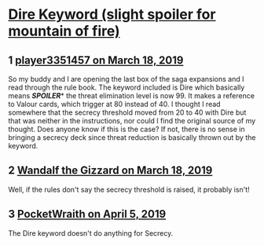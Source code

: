 # [Dire Keyword (slight spoiler for mountain of fire)](https://community.fantasyflightgames.com/topic/292356-dire-keyword-slight-spoiler-for-mountain-of-fire/)

## 1 [player3351457 on March 18, 2019](https://community.fantasyflightgames.com/topic/292356-dire-keyword-slight-spoiler-for-mountain-of-fire/?do=findComment&comment=3649958)

So my buddy and I are opening the last box of the saga expansions and I read through the rule book. The keyword included is Dire which basically means ***SPOILER**** the threat elimination level is now 99. It makes a reference to Valour cards, which trigger at 80 instead of 40. I thought I read somewhere that the secrecy threshold moved from 20 to 40 with Dire but that was neither in the instructions, nor could I find the original source of my thought. Does anyone know if this is the case? If not, there is no sense in bringing a secrecy deck since threat reduction is basically thrown out by the keyword.

## 2 [Wandalf the Gizzard on March 18, 2019](https://community.fantasyflightgames.com/topic/292356-dire-keyword-slight-spoiler-for-mountain-of-fire/?do=findComment&comment=3650240)

Well, if the rules don't say the secrecy threshold is raised, it probably isn't!

## 3 [PocketWraith on April 5, 2019](https://community.fantasyflightgames.com/topic/292356-dire-keyword-slight-spoiler-for-mountain-of-fire/?do=findComment&comment=3669060)

The Dire keyword doesn't do anything for Secrecy.


